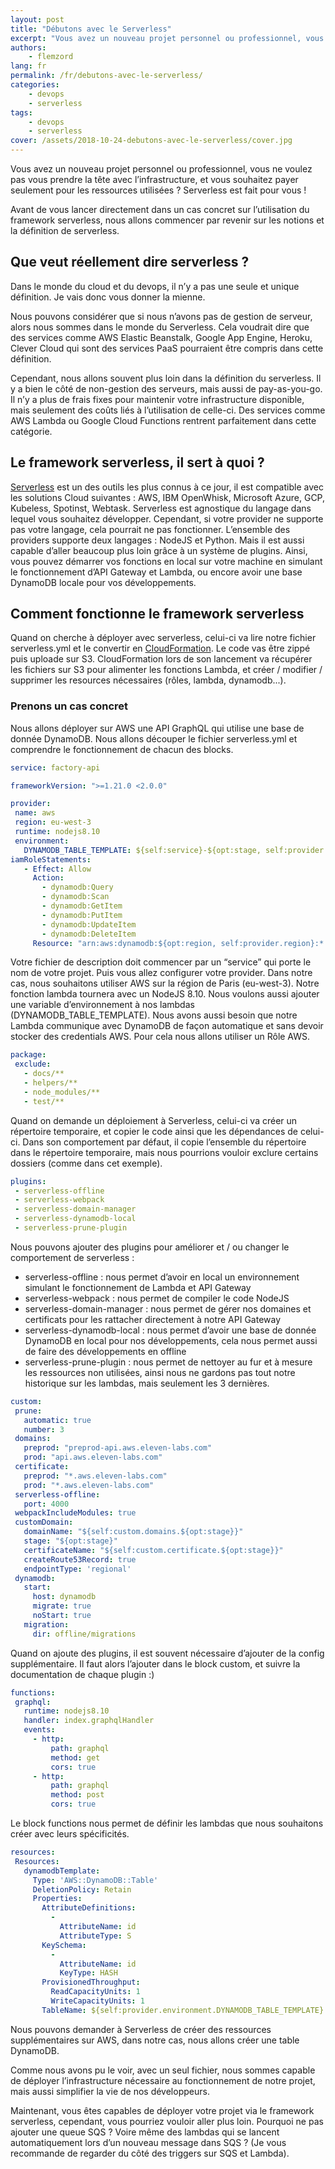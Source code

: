 ```yaml
---
layout: post
title: "Débutons avec le Serverless"
excerpt: "Vous avez un nouveau projet personnel ou professionnel, vous ne voulez pas vous prendre la tête avec l’infrastructure, et vous souhaitez payer seulement pour les ressources utilisées ? Serverless est fait pour vous !"
authors:
    - flemzord
lang: fr
permalink: /fr/debutons-avec-le-serverless/
categories:
    - devops
    - serverless
tags:
    - devops
    - serverless
cover: /assets/2018-10-24-debutons-avec-le-serverless/cover.jpg
---
```


Vous avez un nouveau projet personnel ou professionnel, vous ne voulez pas vous prendre la tête avec l’infrastructure, et vous souhaitez payer seulement pour les ressources utilisées ? Serverless est fait pour vous !

Avant de vous lancer directement dans un cas concret sur l’utilisation du framework serverless, nous allons commencer par revenir sur les notions et la définition de serverless.

## Que veut réellement dire serverless ?

Dans le monde du cloud et du devops, il n’y a pas une seule et unique définition. Je vais donc vous donner la mienne.

Nous pouvons considérer que si nous n’avons pas de gestion de serveur, alors nous sommes dans le monde du Serverless. Cela voudrait dire que des services comme AWS Elastic Beanstalk, Google App Engine, Heroku, Clever Cloud qui sont des services PaaS pourraient être compris dans cette définition.

Cependant, nous allons souvent plus loin dans la définition du serverless. Il y a bien le côté de non-gestion des serveurs, mais aussi de pay-as-you-go. Il n’y a plus de frais fixes pour maintenir votre infrastructure disponible, mais seulement des coûts liés à l’utilisation de celle-ci. Des services comme AWS Lambda ou Google Cloud Functions rentrent parfaitement dans cette catégorie.

## Le framework serverless, il sert à quoi ?

[Serverless](https://serverless.com/) est un des outils les plus connus à ce jour, il est compatible avec les solutions Cloud suivantes : AWS, IBM OpenWhisk, Microsoft Azure, GCP, Kubeless, Spotinst, Webtask. Serverless est agnostique du langage dans lequel vous souhaitez développer. Cependant, si votre provider ne supporte pas votre langage, cela pourrait ne pas fonctionner. L’ensemble des providers supporte deux langages : NodeJS et Python.
Mais il est aussi capable d’aller beaucoup plus loin grâce à un système de plugins. Ainsi, vous pouvez démarrer vos fonctions en local sur votre machine en simulant le fonctionnement d’API Gateway et Lambda, ou encore avoir une base DynamoDB locale pour vos développements.

## Comment fonctionne le framework serverless

Quand on cherche à déployer avec serverless, celui-ci va lire notre fichier serverless.yml et le convertir en [CloudFormation](https://aws.amazon.com/fr/cloudformation/). Le code vas être zippé puis uploade sur S3. CloudFormation lors de son lancement va récupérer les fichiers sur S3 pour alimenter les fonctions Lambda, et créer / modifier / supprimer les resources nécessaires (rôles, lambda, dynamodb...).

### Prenons un cas concret

Nous allons déployer sur AWS une API GraphQL qui utilise une base de donnée DynamoDB. Nous allons découper le fichier serverless.yml et comprendre le fonctionnement de chacun des blocks.
```yaml
service: factory-api

frameworkVersion: ">=1.21.0 <2.0.0"

provider:
 name: aws
 region: eu-west-3
 runtime: nodejs8.10
 environment:
   DYNAMODB_TABLE_TEMPLATE: ${self:service}-${opt:stage, self:provider.stage}-template
iamRoleStatements:
   - Effect: Allow
     Action:
       - dynamodb:Query
       - dynamodb:Scan
       - dynamodb:GetItem
       - dynamodb:PutItem
       - dynamodb:UpdateItem
       - dynamodb:DeleteItem
     Resource: "arn:aws:dynamodb:${opt:region, self:provider.region}:*:table/${self:provider.environment.DYNAMODB_TABLE_TEMPLATE}"
```
Votre fichier de description doit commencer par un “service” qui porte le nom de votre projet.
Puis vous allez configurer votre provider. Dans notre cas, nous souhaitons utiliser AWS sur la région de Paris (eu-west-3). Notre fonction lambda tournera avec un NodeJS 8.10. Nous voulons aussi ajouter une variable d’environnement à nos lambdas (DYNAMODB_TABLE_TEMPLATE).
Nous avons aussi besoin que notre Lambda communique avec DynamoDB de façon automatique et sans devoir stocker des credentials AWS. Pour cela nous allons utiliser un Rôle AWS.
```yaml
package:
 exclude:
   - docs/**
   - helpers/**
   - node_modules/**
   - test/**
```
Quand on demande un déploiement à Serverless, celui-ci va créer un répertoire temporaire, et copier le code ainsi que les dépendances de celui-ci.
Dans son comportement par défaut, il copie l’ensemble du répertoire dans le répertoire temporaire, mais nous pourrions vouloir exclure certains dossiers (comme dans cet exemple).
```yaml
plugins:
 - serverless-offline
 - serverless-webpack
 - serverless-domain-manager
 - serverless-dynamodb-local
 - serverless-prune-plugin
```
Nous pouvons ajouter des plugins pour améliorer et / ou changer le comportement de serverless :
- serverless-offline : nous permet d’avoir en local un environnement simulant le fonctionnement de Lambda et API Gateway
- serverless-webpack : nous permet de compiler le code NodeJS
- serverless-domain-manager : nous permet de gérer nos domaines et certificats pour les rattacher directement à notre API Gateway
- serverless-dynamodb-local : nous permet d’avoir une base de donnée DynamoDB en local pour nos développements, cela nous permet aussi de faire des développements en offline
- serverless-prune-plugin : nous permet de nettoyer au fur et à mesure les ressources non utilisées, ainsi nous ne gardons pas tout notre historique sur les lambdas, mais seulement les 3 dernières.

```yaml
custom:
 prune:
   automatic: true
   number: 3
 domains:
   preprod: "preprod-api.aws.eleven-labs.com"
   prod: "api.aws.eleven-labs.com"
 certificate:
   preprod: "*.aws.eleven-labs.com"
   prod: "*.aws.eleven-labs.com"
 serverless-offline:
   port: 4000
 webpackIncludeModules: true
 customDomain:
   domainName: "${self:custom.domains.${opt:stage}}"
   stage: "${opt:stage}"
   certificateName: "${self:custom.certificate.${opt:stage}}"
   createRoute53Record: true
   endpointType: 'regional'
 dynamodb:
   start:
     host: dynamodb
     migrate: true
     noStart: true
   migration:
     dir: offline/migrations
```
Quand on ajoute des plugins, il est souvent nécessaire d’ajouter de la config supplémentaire. Il faut alors l’ajouter dans le block custom, et suivre la documentation de chaque plugin :)
```yaml
functions:
 graphql:
   runtime: nodejs8.10
   handler: index.graphqlHandler
   events:
     - http:
         path: graphql
         method: get
         cors: true
     - http:
         path: graphql
         method: post
         cors: true
```
Le block functions nous permet de définir les lambdas que nous souhaitons créer avec leurs spécificités.
```yaml
resources:
 Resources:
   dynamodbTemplate:
     Type: 'AWS::DynamoDB::Table'
     DeletionPolicy: Retain
     Properties:
       AttributeDefinitions:
         -
           AttributeName: id
           AttributeType: S
       KeySchema:
         -
           AttributeName: id
           KeyType: HASH
       ProvisionedThroughput:
         ReadCapacityUnits: 1
         WriteCapacityUnits: 1
       TableName: ${self:provider.environment.DYNAMODB_TABLE_TEMPLATE}

```
Nous pouvons demander à Serverless de créer des ressources supplémentaires sur AWS, dans notre cas, nous allons créer une table DynamoDB.

Comme nous avons pu le voir, avec un seul fichier, nous sommes capable de déployer l’infrastructure nécessaire au fonctionnement de notre projet, mais aussi simplifier la vie de nos développeurs.

Maintenant, vous êtes capables de déployer votre projet via le framework serverless, cependant, vous pourriez vouloir aller plus loin. Pourquoi ne pas ajouter une queue SQS ? Voire même des lambdas qui se lancent automatiquement lors d’un nouveau message dans SQS ? (Je vous recommande de regarder du côté des triggers sur SQS et Lambda).
